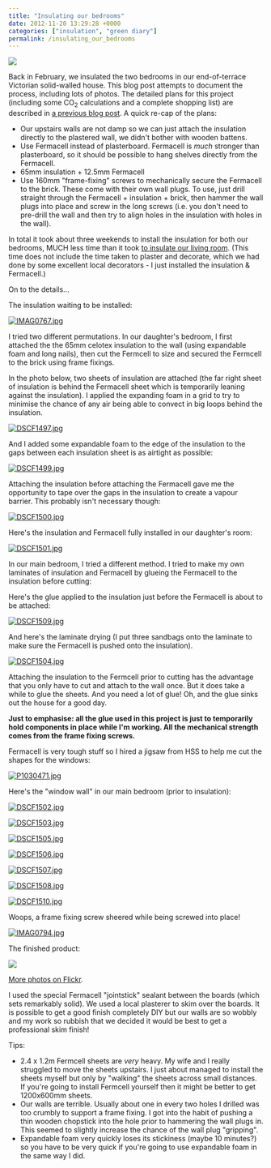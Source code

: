 ```yaml
---
title: "Insulating our bedrooms"
date: 2012-11-20 13:29:28 +0000
categories: ["insulation", "green diary"]
permalink: /insulating_our_bedrooms
---
```

<span class="flickr-wrap" style="width:640px;"><span
class="flickr-image">[![](https://farm9.staticflickr.com/8057/8203119852_2ac31669aa_z.jpg)](https://www.flickr.com/photos/37816297@N06/8203119852)</span></span>

Back in February, we insulated the two bedrooms in our end-of-terrace
Victorian solid-walled house. This blog post attempts to document the
process, including lots of photos. The detailed plans for this project
(including some CO<sub>2</sub> calculations and a complete shopping list) are
described in [a previous blog
post](/planning_to_insulate_bedrooms_this_weekend). A quick re-cap of
the plans:

-   Our upstairs walls are not damp so we can just attach the insulation
    directly to the plastered wall, we didn't bother with
    wooden battens.
-   Use Fermacell instead of plasterboard. Fermacell is *much* stronger
    than plasterboard, so it should be possible to hang shelves directly
    from the Fermacell.
-   65mm insulation + 12.5mm Fermacell
-   Use 160mm "frame-fixing" screws to mechanically secure the Fermacell
    to the brick. These come with their own wall plugs. To use, just
    drill straight through the Fermacell + insulation + brick, then
    hammer the wall plugs into place and screw in the long screws (i.e.
    you don't need to pre-drill the wall and then try to align holes in
    the insulation with holes in the wall).

In total it took about three weekends to install the insulation for both
our bedrooms, MUCH less time than it took [to insulate our living
room](http://jack-kelly.com/insulating_our_victorian_living_room). (This
time does not include the time taken to plaster and decorate, which we
had done by some excellent local decorators - I just installed the
insulation & Fermacell.)

On to the details...

<!--break-->

The insulation waiting to be installed:

<span class="flickr-wrap" style="width:427px;"><span
class="flickr-image">[![IMAG0767.jpg](https://farm9.staticflickr.com/8341/8203109626_a9dac1f172_z.jpg "IMAG0767.jpg")](https://www.flickr.com/photos/37816297@N06/8203109626)</span></span>

I tried two different permutations. In our daughter's bedroom, I first
attached the the 65mm celotex insulation to the wall (using expandable
foam and long nails), then cut the Fermcell to size and secured the
Fermcell to the brick using frame fixings.

In the photo below, two sheets of insulation are attached (the far right
sheet of insulation is behind the Fermacell sheet which is temporarily
leaning against the insulation). I applied the expanding foam in a grid
to try to minimise the chance of any air being able to convect in big
loops behind the insulation.

<span class="flickr-wrap" style="width:640px;"><span
class="flickr-image">[![DSCF1497.jpg](https://farm9.staticflickr.com/8060/8203112680_4cfb8b2b12_z.jpg "DSCF1497.jpg")](https://www.flickr.com/photos/37816297@N06/8203112680)</span></span>

And I added some expandable foam to the edge of the insulation to the
gaps between each insulation sheet is as airtight as possible:

<span class="flickr-wrap" style="width:480px;"><span
class="flickr-image">[![DSCF1499.jpg](https://farm9.staticflickr.com/8338/8202021233_b569253760_z.jpg "DSCF1499.jpg")](https://www.flickr.com/photos/37816297@N06/8202021233)</span></span>

Attaching the insulation before attaching the Fermacell gave me the
opportunity to tape over the gaps in the insulation to create a vapour
barrier. This probably isn't necessary though:

<span class="flickr-wrap" style="width:640px;"><span
class="flickr-image">[![DSCF1500.jpg](https://farm9.staticflickr.com/8069/8203113368_33a392d205_z.jpg "DSCF1500.jpg")](https://www.flickr.com/photos/37816297@N06/8203113368)</span></span>

Here's the insulation and Fermacell fully installed in our daughter's
room:

<span class="flickr-wrap" style="width:640px;"><span
class="flickr-image">[![DSCF1501.jpg](https://farm9.staticflickr.com/8066/8202021857_aaf91f7356_z.jpg "DSCF1501.jpg")](https://www.flickr.com/photos/37816297@N06/8202021857)</span></span>

In our main bedroom, I tried a different method. I tried to make my own
laminates of insulation and Fermacell by glueing the Fermacell to the
insulation before cutting:

Here's the glue applied to the insulation just before the Fermacell is
about to be attached:

<span class="flickr-wrap" style="width:640px;"><span
class="flickr-image">[![DSCF1509.jpg](https://farm9.staticflickr.com/8337/8202026219_f254da9f6c_z.jpg "DSCF1509.jpg")](https://www.flickr.com/photos/37816297@N06/8202026219)</span></span>

And here's the laminate drying (I put three sandbags onto the laminate
to make sure the Fermacell is pushed onto the insulation).

<span class="flickr-wrap" style="width:640px;"><span
class="flickr-image">[![DSCF1504.jpg](https://farm9.staticflickr.com/8340/8203115184_e72b34653f_z.jpg "DSCF1504.jpg")](https://www.flickr.com/photos/37816297@N06/8203115184)</span></span>

Attaching the insulation to the Fermcell prior to cutting has the
advantage that you only have to cut and attach to the wall once. But it
does take a while to glue the sheets. And you need a lot of glue! Oh,
and the glue sinks out the house for a good day.

**Just to emphasise: all the glue used in this project is just to
temporarily hold components in place while I'm working. All the
mechanical strength comes from the frame fixing screws.**

Fermacell is very tough stuff so I hired a jigsaw from HSS to help me
cut the shapes for the windows:

<span class="flickr-wrap" style="width:640px;"><span
class="flickr-image">[![P1030471.jpg](https://farm9.staticflickr.com/8206/8203117254_e7e916a6fb_z.jpg "P1030471.jpg")](https://www.flickr.com/photos/37816297@N06/8203117254)</span></span>

Here's the "window wall" in our main bedroom (prior to insulation):

<span class="flickr-wrap" style="width:640px;"><span
class="flickr-image">[![DSCF1502.jpg](https://farm9.staticflickr.com/8342/8203114148_0ab4f836c4_z.jpg "DSCF1502.jpg")](https://www.flickr.com/photos/37816297@N06/8203114148)</span></span>

<span class="flickr-wrap" style="width:480px;"><span
class="flickr-image">[![DSCF1503.jpg](https://farm9.staticflickr.com/8347/8203114622_e1b1fc0d80_z.jpg "DSCF1503.jpg")](https://www.flickr.com/photos/37816297@N06/8203114622)</span></span>

<span class="flickr-wrap" style="width:480px;"><span
class="flickr-image">[![DSCF1505.jpg](https://farm9.staticflickr.com/8479/8203115560_5f923f59dc_z.jpg "DSCF1505.jpg")](https://www.flickr.com/photos/37816297@N06/8203115560)</span></span>

<span class="flickr-wrap" style="width:480px;"><span
class="flickr-image">[![DSCF1506.jpg](https://farm9.staticflickr.com/8057/8203115934_ea94814951_z.jpg "DSCF1506.jpg")](https://www.flickr.com/photos/37816297@N06/8203115934)</span></span>

<span class="flickr-wrap" style="width:480px;"><span
class="flickr-image">[![DSCF1507.jpg](https://farm9.staticflickr.com/8341/8203116318_27ae72156c_z.jpg "DSCF1507.jpg")](https://www.flickr.com/photos/37816297@N06/8203116318)</span></span>

<span class="flickr-wrap" style="width:480px;"><span
class="flickr-image">[![DSCF1508.jpg](https://farm9.staticflickr.com/8484/8203116722_505d1481c9_z.jpg "DSCF1508.jpg")](https://www.flickr.com/photos/37816297@N06/8203116722)</span></span>

<span class="flickr-wrap" style="width:480px;"><span
class="flickr-image">[![DSCF1510.jpg](https://farm9.staticflickr.com/8485/8202026873_76e3902d8b_z.jpg "DSCF1510.jpg")](https://www.flickr.com/photos/37816297@N06/8202026873)</span></span>

Woops, a frame fixing screw sheered while being screwed into place!

<span class="flickr-wrap" style="width:640px;"><span
class="flickr-image">[![IMAG0794.jpg](https://farm9.staticflickr.com/8198/8203119154_5ac17f458c_z.jpg "IMAG0794.jpg")](https://www.flickr.com/photos/37816297@N06/8203119154)</span></span>

The finished product:

<span class="flickr-wrap" style="width:640px;"><span
class="flickr-image">[![](https://farm9.staticflickr.com/8057/8203119852_2ac31669aa_z.jpg)](https://www.flickr.com/photos/37816297@N06/8203119852)</span></span>

[More photos on
Flickr](http://www.flickr.com/photos/37816297@N06/sets/72157632054439931/).

I used the special Fermacell "jointstick" sealant between the boards
(which sets remarkably solid). We used a local plasterer to skim over
the boards. It is possible to get a good finish completely DIY but our
walls are so wobbly and my work so rubbish that we decided it would be
best to get a professional skim finish!

Tips:

-   2.4 x 1.2m Fermcell sheets are *very* heavy. My wife and I really
    struggled to move the sheets upstairs. I just about managed to
    install the sheets myself but only by "walking" the sheets across
    small distances. If you're going to install Fermcell yourself then
    it might be better to get 1200x600mm sheets.
-   Our walls are terrible. Usually about one in every two holes I
    drilled was too crumbly to support a frame fixing. I got into the
    habit of pushing a thin wooden chopstick into the hole prior to
    hammering the wall plugs in. This seemed to slightly increase the
    chance of the wall plug "gripping".
-   Expandable foam very quickly loses its stickiness (maybe
    10 minutes?) so you have to be very quick if you're going to use
    expandable foam in the same way I did.


